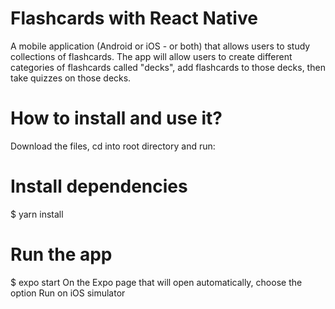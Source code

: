 # Flashcards with React Native

A mobile application (Android or iOS - or both) that allows users to study collections of flashcards. The app will allow users to create different categories of flashcards called "decks", add flashcards to those decks, then take quizzes on those decks.

# How to install and use it?

Download the files, cd into root directory and run:

# Install dependencies

\$ yarn install

# Run the app

\$ expo start
On the Expo page that will open automatically, choose the option Run on iOS simulator
